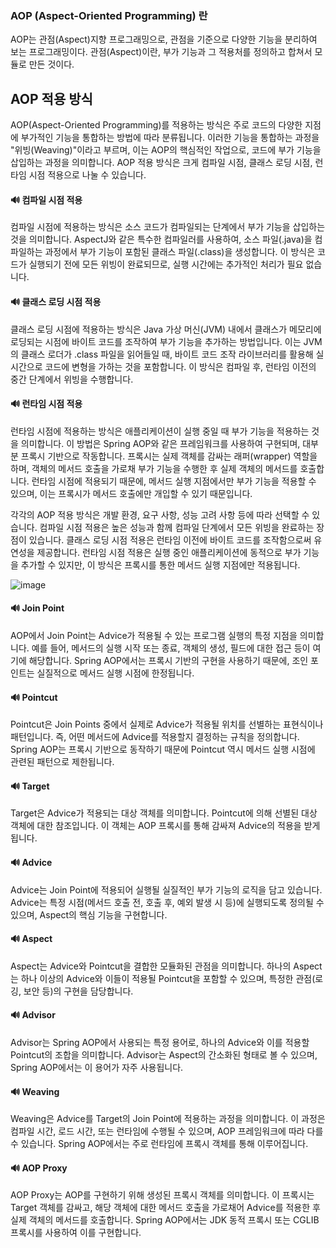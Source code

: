 

### AOP (Aspect-Oriented Programming) 란
AOP는 관점(Aspect)지향 프로그래밍으로, 관점을 기준으로 다양한 기능을 분리하여 보는 프로그래밍이다. 관점(Aspect)이란, 부가 기능과 그 적용처를 정의하고 합쳐서 모듈로 만든 것이다.

## AOP 적용 방식
AOP(Aspect-Oriented Programming)를 적용하는 방식은 주로 코드의 다양한 지점에 부가적인 기능을 통합하는 방법에 따라 분류됩니다. 이러한 기능을 통합하는 과정을 "위빙(Weaving)"이라고 부르며, 이는 AOP의 핵심적인 작업으로, 코드에 부가 기능을 삽입하는 과정을 의미합니다. AOP 적용 방식은 크게 컴파일 시점, 클래스 로딩 시점, 런타임 시점 적용으로 나눌 수 있습니다.

#### 🔊 컴파일 시점 적용
컴파일 시점에 적용하는 방식은 소스 코드가 컴파일되는 단계에서 부가 기능을 삽입하는 것을 의미합니다. AspectJ와 같은 특수한 컴파일러를 사용하여, 소스 파일(.java)을 컴파일하는 과정에서 부가 기능이 포함된 클래스 파일(.class)을 생성합니다. 이 방식은 코드가 실행되기 전에 모든 위빙이 완료되므로, 실행 시간에는 추가적인 처리가 필요 없습니다.

#### 🔊 클래스 로딩 시점 적용
클래스 로딩 시점에 적용하는 방식은 Java 가상 머신(JVM) 내에서 클래스가 메모리에 로딩되는 시점에 바이트 코드를 조작하여 부가 기능을 추가하는 방법입니다. 이는 JVM의 클래스 로더가 .class 파일을 읽어들일 때, 바이트 코드 조작 라이브러리를 활용해 실시간으로 코드에 변형을 가하는 것을 포함합니다. 이 방식은 컴파일 후, 런타임 이전의 중간 단계에서 위빙을 수행합니다.

#### 🔊 런타임 시점 적용
런타임 시점에 적용하는 방식은 애플리케이션이 실행 중일 때 부가 기능을 적용하는 것을 의미합니다. 이 방법은 Spring AOP와 같은 프레임워크를 사용하여 구현되며, 대부분 프록시 기반으로 작동합니다. 프록시는 실제 객체를 감싸는 래퍼(wrapper) 역할을 하며, 객체의 메서드 호출을 가로채 부가 기능을 수행한 후 실제 객체의 메서드를 호출합니다. 런타임 시점에 적용되기 때문에, 메서드 실행 지점에서만 부가 기능을 적용할 수 있으며, 이는 프록시가 메서드 호출에만 개입할 수 있기 때문입니다.

각각의 AOP 적용 방식은 개발 환경, 요구 사항, 성능 고려 사항 등에 따라 선택할 수 있습니다. 컴파일 시점 적용은 높은 성능과 함께 컴파일 단계에서 모든 위빙을 완료하는 장점이 있습니다. 클래스 로딩 시점 적용은 런타임 이전에 바이트 코드를 조작함으로써 유연성을 제공합니다. 런타임 시점 적용은 실행 중인 애플리케이션에 동적으로 부가 기능을 추가할 수 있지만, 이 방식은 프록시를 통한 메서드 실행 지점에만 적용됩니다.

![image](https://github.com/soobinJung/Spring-AOP/assets/66097044/bb261c8b-8e34-4807-b2c6-352b63674826)

#### 🔊 Join Point
AOP에서 Join Point는 Advice가 적용될 수 있는 프로그램 실행의 특정 지점을 의미합니다. 예를 들어, 메서드의 실행 시작 또는 종료, 객체의 생성, 필드에 대한 접근 등이 여기에 해당합니다. Spring AOP에서는 프록시 기반의 구현을 사용하기 때문에, 조인 포인트는 실질적으로 메서드 실행 시점에 한정됩니다.

#### 🔊 Pointcut
Pointcut은 Join Points 중에서 실제로 Advice가 적용될 위치를 선별하는 표현식이나 패턴입니다. 즉, 어떤 메서드에 Advice를 적용할지 결정하는 규칙을 정의합니다. Spring AOP는 프록시 기반으로 동작하기 때문에 Pointcut 역시 메서드 실행 시점에 관련된 패턴으로 제한됩니다.

#### 🔊 Target
Target은 Advice가 적용되는 대상 객체를 의미합니다. Pointcut에 의해 선별된 대상 객체에 대한 참조입니다. 이 객체는 AOP 프록시를 통해 감싸져 Advice의 적용을 받게 됩니다.

#### 🔊 Advice
Advice는 Join Point에 적용되어 실행될 실질적인 부가 기능의 로직을 담고 있습니다. Advice는 특정 시점(메서드 호출 전, 호출 후, 예외 발생 시 등)에 실행되도록 정의될 수 있으며, Aspect의 핵심 기능을 구현합니다.

#### 🔊 Aspect
Aspect는 Advice와 Pointcut을 결합한 모듈화된 관점을 의미합니다. 하나의 Aspect는 하나 이상의 Advice와 이들이 적용될 Pointcut을 포함할 수 있으며, 특정한 관점(로깅, 보안 등)의 구현을 담당합니다.

#### 🔊 Advisor
Advisor는 Spring AOP에서 사용되는 특정 용어로, 하나의 Advice와 이를 적용할 Pointcut의 조합을 의미합니다. Advisor는 Aspect의 간소화된 형태로 볼 수 있으며, Spring AOP에서는 이 용어가 자주 사용됩니다.

#### 🔊 Weaving
Weaving은 Advice를 Target의 Join Point에 적용하는 과정을 의미합니다. 이 과정은 컴파일 시간, 로드 시간, 또는 런타임에 수행될 수 있으며, AOP 프레임워크에 따라 다를 수 있습니다. Spring AOP에서는 주로 런타임에 프록시 객체를 통해 이루어집니다.

#### 🔊 AOP Proxy
AOP Proxy는 AOP를 구현하기 위해 생성된 프록시 객체를 의미합니다. 이 프록시는 Target 객체를 감싸고, 해당 객체에 대한 메서드 호출을 가로채어 Advice를 적용한 후 실제 객체의 메서드를 호출합니다. Spring AOP에서는 JDK 동적 프록시 또는 CGLIB 프록시를 사용하여 이를 구현합니다.
